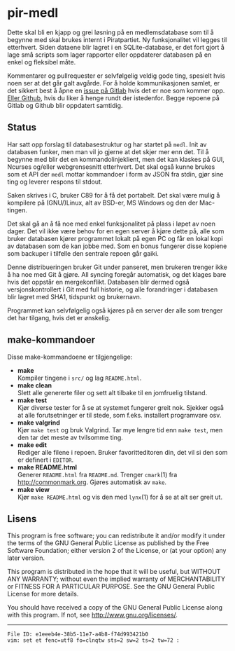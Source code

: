 pir-medl
========

Dette skal bli en kjapp og grei løsning på en medlemsdatabase som til å 
begynne med skal brukes internt i Piratpartiet. Ny funksjonalitet vil 
legges til etterhvert. Siden dataene blir lagret i en SQLite-database, 
er det fort gjort å lage små scripts som lager rapporter eller 
oppdaterer databasen på en enkel og fleksibel måte.

Kommentarer og pullrequester er selvfølgelig veldig gode ting, spesielt 
hvis noen ser at det går galt avgårde. For å holde kommunikasjonen 
samlet, er det sikkert best å åpne en [issue på 
Gitlab](https://gitlab.com/piratpartiet/pir-medl/issues) hvis det er noe 
som kommer opp. [Eller 
Github](https://github.com/piratpartiet/pir-medl/issues), hvis du liker 
å henge rundt der istedenfor. Begge repoene på Gitlab og Github blir 
oppdatert samtidig.

Status
------

Har satt opp forslag til databasestruktur og har startet på `medl`. Init 
av databasen funker, men man vil jo gjerne at det skjer mer enn det. Til 
å begynne med blir det en kommandolinjeklient, men det kan klaskes på 
GUI, Ncurses og/eller webgrensesnitt etterhvert. Det skal også kunne 
brukes som et API der `medl` mottar kommandoer i form av JSON fra stdin, 
gjør sine ting og leverer respons til stdout.

Saken skrives i C, bruker C89 for å få det portabelt. Det skal være 
mulig å kompilere på (GNU/)Linux, alt av BSD-er, MS Windows og den der 
Mac-tingen.

Det skal gå an å få noe med enkel funksjonalitet på plass i løpet av 
noen dager. Det vil ikke være behov for en egen server å kjøre dette på, 
alle som bruker databasen kjører programmet lokalt på egen PC og får en 
lokal kopi av databasen som de kan jobbe med. Som en bonus fungerer 
disse kopiene som backuper i tilfelle den sentrale repoen går gaiki.

Denne distribueringen bruker Git under panseret, men brukeren trenger 
ikke å ha noe med Git å gjøre. All syncing foregår automatisk, og det 
klages bare hvis det oppstår en mergekonflikt. Databasen blir dermed 
også versjonskontrollert i Git med full historie, og alle forandringer i 
databasen blir lagret med SHA1, tidspunkt og brukernavn.

Programmet kan selvfølgelig også kjøres på en server der alle som 
trenger det har tilgang, hvis det er ønskelig.

make-kommandoer
---------------

Disse make-kommandoene er tilgjengelige:

- **make**<br />
  Kompiler tingene i `src/` og lag `README.html`.
- **make clean**<br />
  Slett alle genererte filer og sett alt tilbake til en jomfruelig 
  tilstand.
- **make test**<br />
  Kjør diverse tester for å se at systemet fungerer greit nok. Sjekker 
  også at alle forutsetninger er til stede, som f.eks. installert 
  programvare osv.
- **make valgrind**<br />
  Kjør `make test` og bruk Valgrind. Tar mye lengre tid enn `make test`, 
  men den tar det meste av tvilsomme ting.
- **make edit**<br />
  Rediger alle filene i repoen. Bruker favoritteditoren din, det vil si 
  den som er definert i `EDITOR`.
- **make README.html**<br />
  Generer `README.html` fra `README.md`. Trenger `cmark`(1) fra 
  <http://commonmark.org>. Gjøres automatisk av `make`.
- **make view**<br />
  Kjør `make README.html` og vis den med `lynx`(1) for å se at alt ser 
  greit ut.

Lisens
------

This program is free software; you can redistribute it and/or modify it 
under the terms of the GNU General Public License as published by the 
Free Software Foundation; either version 2 of the License, or (at your 
option) any later version.

This program is distributed in the hope that it will be useful, but 
WITHOUT ANY WARRANTY; without even the implied warranty of 
MERCHANTABILITY or FITNESS FOR A PARTICULAR PURPOSE.
See the GNU General Public License for more details.

You should have received a copy of the GNU General Public License along 
with this program.
If not, see <http://www.gnu.org/licenses/>.

---

    File ID: e1eeeb4e-38b5-11e7-a4b8-f74d993421b0
    vim: set et fenc=utf8 fo=clnqtw sts=2 sw=2 ts=2 tw=72 :
